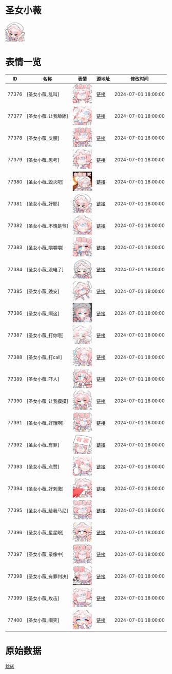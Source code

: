 # 圣女小薇

<img src="./cover.png" height="60" alt="cover" />

# 表情一览

|ID|名称|表情|源地址|修改时间|
|----|----|----|----|----|
|77376|[圣女小薇_乱叫]|<img src="./pic/077376_%5B圣女小薇_乱叫%5D.png" height="60" alt="乱叫"/>|[链接](https://i0.hdslb.com/bfs/garb/5c3084c85806f1409234894c98ee3665f2a6b457.png)|2024-07-01 18:00:00|
|77377|[圣女小薇_让我舔舔]|<img src="./pic/077377_%5B圣女小薇_让我舔舔%5D.png" height="60" alt="让我舔舔"/>|[链接](https://i0.hdslb.com/bfs/garb/3a35cc602db0908b934f7e506281bb84787ad894.png)|2024-07-01 18:00:00|
|77378|[圣女小薇_叉腰]|<img src="./pic/077378_%5B圣女小薇_叉腰%5D.png" height="60" alt="叉腰"/>|[链接](https://i0.hdslb.com/bfs/garb/9c3bebde12dfa9ccd6c341d8e8ec0d659ff72f44.png)|2024-07-01 18:00:00|
|77379|[圣女小薇_思考]|<img src="./pic/077379_%5B圣女小薇_思考%5D.png" height="60" alt="思考"/>|[链接](https://i0.hdslb.com/bfs/garb/ebc97ea70a2a256f0805a3bd67120c4365a6b990.png)|2024-07-01 18:00:00|
|77380|[圣女小薇_毁灭吧]|<img src="./pic/077380_%5B圣女小薇_毁灭吧%5D.png" height="60" alt="毁灭吧"/>|[链接](https://i0.hdslb.com/bfs/garb/f0713828e09cf3502936ad0c52057ff727940349.png)|2024-07-01 18:00:00|
|77381|[圣女小薇_好耶]|<img src="./pic/077381_%5B圣女小薇_好耶%5D.png" height="60" alt="好耶"/>|[链接](https://i0.hdslb.com/bfs/garb/30d58bb59cc4992e9f9b177e7c98fcd597c42f5f.png)|2024-07-01 18:00:00|
|77382|[圣女小薇_不愧是爷]|<img src="./pic/077382_%5B圣女小薇_不愧是爷%5D.png" height="60" alt="不愧是爷"/>|[链接](https://i0.hdslb.com/bfs/garb/7f314dcf9752bf3862c4d7b5abdc3dd3dc1fa0e2.png)|2024-07-01 18:00:00|
|77383|[圣女小薇_嚼嚼嚼]|<img src="./pic/077383_%5B圣女小薇_嚼嚼嚼%5D.png" height="60" alt="嚼嚼嚼"/>|[链接](https://i0.hdslb.com/bfs/garb/9b2a67bcafb1b6366697639216e7884f5dfa7a62.png)|2024-07-01 18:00:00|
|77384|[圣女小薇_没电了]|<img src="./pic/077384_%5B圣女小薇_没电了%5D.png" height="60" alt="没电了"/>|[链接](https://i0.hdslb.com/bfs/garb/543aa026c7d178a04d36e7be712126b223d8a6b3.png)|2024-07-01 18:00:00|
|77385|[圣女小薇_晚安]|<img src="./pic/077385_%5B圣女小薇_晚安%5D.png" height="60" alt="晚安"/>|[链接](https://i0.hdslb.com/bfs/garb/13cbbb859e603368a141318acf72e7ea1c059813.png)|2024-07-01 18:00:00|
|77386|[圣女小薇_啊这]|<img src="./pic/077386_%5B圣女小薇_啊这%5D.png" height="60" alt="啊这"/>|[链接](https://i0.hdslb.com/bfs/garb/dcd07158e2c4c5790ed4af2cdf0d8dbc8aacca1f.png)|2024-07-01 18:00:00|
|77387|[圣女小薇_打你哦]|<img src="./pic/077387_%5B圣女小薇_打你哦%5D.png" height="60" alt="打你哦"/>|[链接](https://i0.hdslb.com/bfs/garb/333dd097fe16394817913b3fea98b46d1a9388d1.png)|2024-07-01 18:00:00|
|77388|[圣女小薇_打call]|<img src="./pic/077388_%5B圣女小薇_打call%5D.png" height="60" alt="打call"/>|[链接](https://i0.hdslb.com/bfs/garb/c405fa2eb411fdf4ea4c15a3e40b63dfdfa3deb9.png)|2024-07-01 18:00:00|
|77389|[圣女小薇_吓人]|<img src="./pic/077389_%5B圣女小薇_吓人%5D.png" height="60" alt="吓人"/>|[链接](https://i0.hdslb.com/bfs/garb/0cccac14654d9a4270b2d8f5931fa9c72e65d8cf.png)|2024-07-01 18:00:00|
|77390|[圣女小薇_让我摸摸]|<img src="./pic/077390_%5B圣女小薇_让我摸摸%5D.png" height="60" alt="让我摸摸"/>|[链接](https://i0.hdslb.com/bfs/garb/79987462db292fa86d1a10bef5a96ce0233ca06c.png)|2024-07-01 18:00:00|
|77391|[圣女小薇_好饿啊]|<img src="./pic/077391_%5B圣女小薇_好饿啊%5D.png" height="60" alt="好饿啊"/>|[链接](https://i0.hdslb.com/bfs/garb/5581ea95c24445a078fb4bc564327a8707f9087d.png)|2024-07-01 18:00:00|
|77392|[圣女小薇_有罪]|<img src="./pic/077392_%5B圣女小薇_有罪%5D.png" height="60" alt="有罪"/>|[链接](https://i0.hdslb.com/bfs/garb/f33fcaaec3c7db9ec21aff2de462ed2d639bdde6.png)|2024-07-01 18:00:00|
|77393|[圣女小薇_点赞]|<img src="./pic/077393_%5B圣女小薇_点赞%5D.png" height="60" alt="点赞"/>|[链接](https://i0.hdslb.com/bfs/garb/f6a04b7d4761d56b1993442209e51b0d7a2a63c5.png)|2024-07-01 18:00:00|
|77394|[圣女小薇_好刺激]|<img src="./pic/077394_%5B圣女小薇_好刺激%5D.png" height="60" alt="好刺激"/>|[链接](https://i0.hdslb.com/bfs/garb/42d0bd2f87d5c5e56faf83e0ce91d4b19d3513d8.png)|2024-07-01 18:00:00|
|77395|[圣女小薇_给我马尼]|<img src="./pic/077395_%5B圣女小薇_给我马尼%5D.png" height="60" alt="给我马尼"/>|[链接](https://i0.hdslb.com/bfs/garb/145a20e0d13d8c8d6ee9ad7459adc7a13207e34e.png)|2024-07-01 18:00:00|
|77396|[圣女小薇_星星眼]|<img src="./pic/077396_%5B圣女小薇_星星眼%5D.png" height="60" alt="星星眼"/>|[链接](https://i0.hdslb.com/bfs/garb/920502c2764e6d772fe3f4379e32af144461efd7.png)|2024-07-01 18:00:00|
|77397|[圣女小薇_录像中]|<img src="./pic/077397_%5B圣女小薇_录像中%5D.png" height="60" alt="录像中"/>|[链接](https://i0.hdslb.com/bfs/garb/655aa3541db66ba5668aab77a656a7b0e4f1e8ca.png)|2024-07-01 18:00:00|
|77398|[圣女小薇_有罪判决]|<img src="./pic/077398_%5B圣女小薇_有罪判决%5D.png" height="60" alt="有罪判决"/>|[链接](https://i0.hdslb.com/bfs/garb/fae343f82d8710ca56cfb09a240c3132454fb2af.png)|2024-07-01 18:00:00|
|77399|[圣女小薇_攻击]|<img src="./pic/077399_%5B圣女小薇_攻击%5D.png" height="60" alt="攻击"/>|[链接](https://i0.hdslb.com/bfs/garb/b873b1216e961f09851ee6961a826aaebd2c5fe9.png)|2024-07-01 18:00:00|
|77400|[圣女小薇_嘲笑]|<img src="./pic/077400_%5B圣女小薇_嘲笑%5D.png" height="60" alt="嘲笑"/>|[链接](https://i0.hdslb.com/bfs/garb/d56dff1fdaf7b6b475437374a484dd8bb56a2e0b.png)|2024-07-01 18:00:00|

# 原始数据

[跳转](./raw.json)


